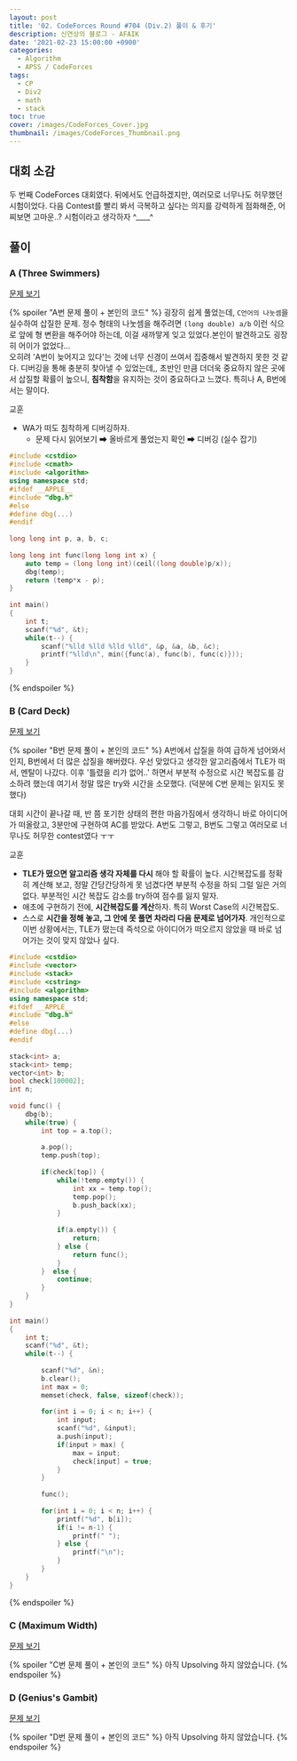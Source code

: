 ```yaml
---
layout: post
title: '02. CodeForces Round #704 (Div.2) 풀이 & 후기'
description: 신연상의 블로그 - AFAIK
date: '2021-02-23 15:00:00 +0900'
categories:
  - Algorithm
  - APSS / CodeForces
tags:
  - CP
  - Div2
  - math
  - stack
toc: true
cover: /images/CodeForces_Cover.jpg
thumbnail: /images/CodeForces_Thumbnail.png
---
```


## 대회 소감
두 번째 CodeForces 대회였다. 뒤에서도 언급하겠지만, 여러모로 너무나도 허무했던 시험이었다. 다음 Contest를 빨리 봐서 극복하고 싶다는 의지를 강력하게 점화해준, 어찌보면 고마운..? 시험이라고 생각하자 ^____^

<!-- more -->

## 풀이
### A (Three Swimmers)
[문제 보기](https://codeforces.com/contest/1492/problem/A)

{% spoiler "A번 문제 풀이 + 본인의 코드" %}
굉장히 쉽게 풀었는데, `C언어의 나눗셈`을 실수하여 삽질한 문제. 정수 형태의 나눗셈을 해주려면 `(long double) a/b` 이런 식으로 앞에 형 변환을 해주어야 하는데, 이걸 새까맣게 잊고 있었다.본인이 발견하고도 굉장히 어이가 없었다...  
오히려 'A번이 늦어지고 있다'는 것에 너무 신경이 쓰여서 집중해서 발견하지 못한 것 같다. 디버깅을 통해 충분히 찾아낼 수 있었는데,, 초반인 만큼 더더욱 중요하지 않은 곳에서 삽질할 확률이 높으니, **침착함**을 유지하는 것이 중요하다고 느꼈다. 특히나 A, B번에서는 말이다.

교훈
- WA가 떠도 침착하게 디버깅하자.
  - 문제 다시 읽어보기 ➡ 올바르게 풀었는지 확인 ➡ 디버깅 (실수 잡기)

```c++ 'Round #704 - A.cpp : AC'
#include <cstdio>
#include <cmath>
#include <algorithm>
using namespace std;
#ifdef __APPLE__
#include "dbg.h"
#else
#define dbg(...)
#endif
 
long long int p, a, b, c;
 
long long int func(long long int x) {
    auto temp = (long long int)(ceil((long double)p/x));
    dbg(temp);
    return (temp*x - p);
}
 
int main()
{
    int t;
    scanf("%d", &t);
    while(t--) {
        scanf("%lld %lld %lld %lld", &p, &a, &b, &c);
        printf("%lld\n", min({func(a), func(b), func(c)}));
    }
}
```
{% endspoiler %}

### B (Card Deck)
[문제 보기](https://codeforces.com/contest/1492/problem/B)

{% spoiler "B번 문제 풀이 + 본인의 코드" %}
A번에서 삽질을 하여 급하게 넘어와서인지, B번에서 더 많은 삽질을 해버렸다. 우선 맞았다고 생각한 알고리즘에서 TLE가 떠서, 멘탈이 나갔다. 이후 '틀렸을 리가 없어..' 하면서 부분적 수정으로 시간 복잡도를 감소하려 했는데 여기서 정말 많은 try와 시간을 소모했다. (덕분에 C번 문제는 읽지도 못했다)

대회 시간이 끝나갈 때, 반 쯤 포기한 상태의 편한 마음가짐에서 생각하니 바로 아이디어가 떠올랐고, 3분만에 구현하여 AC를 받았다. A번도 그렇고, B번도 그렇고 여러모로 너무나도 허무한 contest였다 ㅜㅜ 

교훈
- **TLE가 떴으면 알고리즘 생각 자체를 다시** 해야 할 확률이 높다. 시간복잡도를 정확히 계산해 보고, 정말 간당간당하게 못 넘겼다면 부분적 수정을 하되 그럴 일은 거의 없다. 부분적인 시간 복잡도 감소를 try하여 점수를 잃지 말자.
- 애초에 구현하기 전에, **시간복잡도를 계산**하자. 특히 Worst Case의 시간복잡도.
- 스스로 **시간을 정해 놓고, 그 안에 못 풀면 차라리 다음 문제로 넘어가자**. 개인적으로 이번 상황에서는, TLE가 떴는데 즉석으로 아이디어가 떠오르지 않았을 때 바로 넘어가는 것이 맞지 않았나 싶다.


```c++ 'Round #704 - B.cpp : AC'
#include <cstdio>
#include <vector>
#include <stack>
#include <cstring>
#include <algorithm>
using namespace std;
#ifdef __APPLE__
#include "dbg.h"
#else
#define dbg(...)
#endif
 
stack<int> a;
stack<int> temp;
vector<int> b;
bool check[100002];
int n;
 
void func() {
    dbg(b);
    while(true) {
        int top = a.top();
 
        a.pop();
        temp.push(top);
 
        if(check[top]) {
            while(!temp.empty()) {
                int xx = temp.top();
                temp.pop();
                b.push_back(xx);
            }
 
            if(a.empty()) {
                return;
            } else {
                return func();
            }
        }  else {
            continue;
        }
    }
}
 
int main()
{
    int t;
    scanf("%d", &t);
    while(t--) {
 
        scanf("%d", &n);
        b.clear();
        int max = 0;
        memset(check, false, sizeof(check));
 
        for(int i = 0; i < n; i++) {
            int input;
            scanf("%d", &input);
            a.push(input);
            if(input > max) {
                max = input;
                check[input] = true;
            }
        }
 
        func();
 
        for(int i = 0; i < n; i++) {
            printf("%d", b[i]);
            if(i != n-1) {
                printf(" ");
            } else {
                printf("\n");
            }
        }
    }
}
```

{% endspoiler %}

### C (Maximum Width)
[문제 보기](https://codeforces.com/contest/1492/problem/C)

{% spoiler "C번 문제 풀이 + 본인의 코드" %}
아직 Upsolving 하지 않았습니다.
{% endspoiler %}


### D (Genius's Gambit)
[문제 보기](https://codeforces.com/contest/1492/problem/D)

{% spoiler "D번 문제 풀이 + 본인의 코드" %}
아직 Upsolving 하지 않았습니다.
{% endspoiler %}

